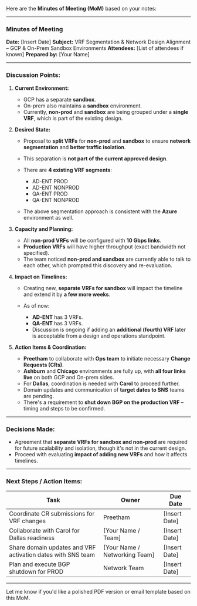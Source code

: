 Here are the **Minutes of Meeting (MoM)** based on your notes:

---

### **Minutes of Meeting**

**Date:** \[Insert Date]
**Subject:** VRF Segmentation & Network Design Alignment – GCP & On-Prem Sandbox Environments
**Attendees:** \[List of attendees if known]
**Prepared by:** \[Your Name]

---

### **Discussion Points:**

1. **Current Environment:**

   * GCP has a separate **sandbox**.
   * On-prem also maintains a **sandbox** environment.
   * Currently, **non-prod** and **sandbox** are being grouped under a **single VRF**, which is part of the existing design.

2. **Desired State:**

   * Proposal to **split VRFs** for **non-prod** and **sandbox** to ensure **network segmentation** and **better traffic isolation**.
   * This separation is **not part of the current approved design**.
   * There are **4 existing VRF segments**:

     * AD-ENT PROD
     * AD-ENT NONPROD
     * QA-ENT PROD
     * QA-ENT NONPROD
   * The above segmentation approach is consistent with the **Azure** environment as well.

3. **Capacity and Planning:**

   * All **non-prod VRFs** will be configured with **10 Gbps links**.
   * **Production VRFs** will have higher throughput (exact bandwidth not specified).
   * The team noticed **non-prod and sandbox** are currently able to talk to each other, which prompted this discovery and re-evaluation.

4. **Impact on Timelines:**

   * Creating new, **separate VRFs for sandbox** will impact the timeline and extend it by **a few more weeks**.
   * As of now:

     * **AD-ENT** has 3 VRFs.
     * **QA-ENT** has 3 VRFs.
     * Discussion is ongoing if adding an **additional (fourth) VRF** later is acceptable from a design and operations standpoint.

5. **Action Items & Coordination:**

   * **Preetham** to collaborate with **Ops team** to initiate necessary **Change Requests (CRs)**.
   * **Ashburn** and **Chicago** environments are fully up, with **all four links live** on both GCP and On-prem sides.
   * For **Dallas**, coordination is needed with **Carol** to proceed further.
   * Domain updates and communication of **target dates to SNS** teams are pending.
   * There's a requirement to **shut down BGP on the production VRF** – timing and steps to be confirmed.

---

### **Decisions Made:**

* Agreement that **separate VRFs for sandbox and non-prod** are required for future scalability and isolation, though it's not in the current design.
* Proceed with evaluating **impact of adding new VRFs** and how it affects timelines.

---

### **Next Steps / Action Items:**

| **Task**                                                    | **Owner**                      | **Due Date**   |
| ----------------------------------------------------------- | ------------------------------ | -------------- |
| Coordinate CR submissions for VRF changes                   | Preetham                       | \[Insert Date] |
| Collaborate with Carol for Dallas readiness                 | \[Your Name / Team]            | \[Insert Date] |
| Share domain updates and VRF activation dates with SNS team | \[Your Name / Networking Team] | \[Insert Date] |
| Plan and execute BGP shutdown for PROD                      | Network Team                   | \[Insert Date] |

---

Let me know if you'd like a polished PDF version or email template based on this MoM.

